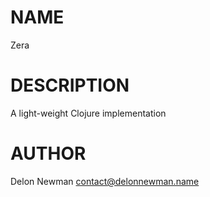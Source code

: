 NAME
====

Zera

DESCRIPTION
===========

A light-weight Clojure implementation

AUTHOR
======

Delon Newman <contact@delonnewman.name>
